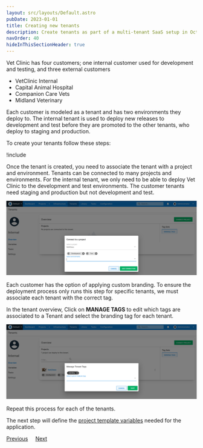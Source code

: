 ```yaml
---
layout: src/layouts/Default.astro
pubDate: 2023-01-01
title: Creating new tenants
description: Create tenants as part of a multi-tenant SaaS setup in Octopus Deploy.
navOrder: 40
hideInThisSectionHeader: true
---
```


Vet Clinic has four customers; one internal customer used for development and testing, and three external customers

- VetClinic Internal
- Capital Animal Hospital
- Companion Care Vets
- Midland Veterinary

Each customer is modeled as a tenant and has two environments they deploy to. The internal tenant is used to deploy new releases to development and test before they are promoted to the other tenants, who deploy to staging and production.

To create your tenants follow these steps:

!include <tenants-create-tenant>

Once the tenant is created, you need to associate the tenant with a project and environment. Tenants can be connected to many projects and environments. For the internal tenant, we only need to be able to deploy Vet Clinic to the development and test environments. The customer tenants need staging and production but not development and test.

![](images/associate-tenant-with-project.png "width=500")

Each customer has the option of applying custom branding. To ensure the deployment process only runs this step for specific tenants, we must associate each tenant with the correct tag.

In the tenant overview, Click on **MANAGE TAGS** to edit which tags are associated to a Tenant and select the branding tag for each tenant.

![](images/manage-tenant-tag-set.png "width=500")

Repeat this process for each of the tenants. 

The next step will define the [project template variables](/docs/tenants/guides/multi-tenant-saas-application/creating-project-template-variables.md) needed for the application.

<span><a class="btn btn-secondary" href="/docs/tenants/guides/multi-tenant-saas-application/creating-tenant-tag-set">Previous</a></span>&nbsp;&nbsp;&nbsp;&nbsp;&nbsp;<span><a class="btn btn-success" href="/docs/tenants/guides/multi-tenant-saas-application/creating-project-template-variables">Next</a></span>